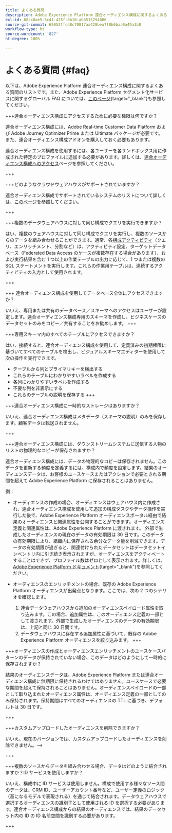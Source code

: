 ```yaml
---
title: よくある質問
description: Adobe Experience Platform 連合オーディエンス構成に関するよくある質問です
exl-id: 68cc0ae5-5c41-425f-8b10-ab3515294006
source-git-commit: 65052ffcd8c70817aa428bea7f8b6baa0a49a1b0
workflow-type: ht
source-wordcount: '827'
ht-degree: 100%

---
```


# よくある質問 {#faq}

以下は、Adobe Experience Platform 連合オーディエンス構成に関するよくある質問のリストです。また、Adobe Experience Platform セグメント化サービスに関するグローバル FAQ については、[このページ](https://experienceleague.adobe.com/ja/docs/experience-platform/segmentation/faq){target="_blank"}も参照してください。


+++連合オーディエンス構成にアクセスするために必要な権限は何ですか？

連合オーディエンス構成には、Adobe Real-time Customer Data Platform および Adobe Journey Optimizer Prime または Ultimate パッケージが必要です。また、連合オーディエンス構成アドオンを購入しておく必要もあります。

連合オーディエンス構成を使用するには、各ユーザーを各サンドボックス用に作成された特定のプロファイルに追加する必要があります。詳しくは、[連合オーディエンス構成へのアクセス](access-prerequisites.md)ページを参照してください。

+++

+++どのようなクラウドウェアハウスがサポートされていますか？

連合オーディエンス構成でサポートされているシステムのリストについて詳しくは、[このページ](../start/access-prerequisites.md#supported-systems)を参照してください。

+++


+++複数のデータウェアハウスに対して同じ構成でクエリを実行できますか？

はい、複数のウェアハウスに対して同じ構成でクエリを実行し、複数のソースからのデータを組み合わせることができます。通常、各[構成アクティビティ](../compositions/orchestrate-activities.md)（クエリ、エンリッチメント、分割など）は、アクティビティ設定、ターゲットデータベース（Federated Data Access のケースが複数存在する場合があります）、および実行結果を含む 1 つ以上の作業テーブルの出力に応じて、1 つまたは複数の SQL ステートメントを実行します。これらの作業用テーブルは、連続するアクティビティの入力として使用されます。

+++

+++ 連合オーディエンス構成を使用してデータベース全体にアクセスできますか？

いいえ、専用または共有のデータベース／スキーマへのアクセスはユーザーが設定します。連合オーディエンス構成専用のスキーマを作成し、ビジネスケースのデータセットのみをコピー／共有することをお勧めします。
+++

+++専用スキーマ内のすべてのテーブルにアクセスできますか？

はい、接続すると、連合オーディエンス構成を使用して、定義済みの初期権限に基づいてすべてのテーブルを検出し、ビジュアルスキーマエディターを使用して次の操作を実行できます。

* テーブルから列とプライマリキーを検出する
* これらのテーブルにわかりやすいラベルを作成する
* 各列にわかりやすいラベルを作成する
* 不要な列を非表示にする
* これらのテーブルの説明を保存する
+++

+++連合オーディエンス構成に一時的なストレージはありますか？

いいえ、連合オーディエンス構成はメタデータ（スキーマの説明）のみを保存します。顧客データは転送されません。<!--The Audience export flow is done directly from Adobe Experience Platform Audience Portal (via [Destination](../connections/destinations.md)) to the customer database. The creation and update flow is done directly from your data warehouse database to Adobe Experience Platform Audience Portal.-->

+++

+++連合オーディエンス構成には、ダウンストリームシステムに送信する人物のリストの物理的なコピーが保存されますか？

連合オーディエンス構成には、データの物理的なコピーは保存されません。このデータを更新する頻度を定義するには、構成内で頻度を設定します。結果のオーディエンスデータは、お客様のユースケースまたはアクションで必要とされる期間を超えて Adobe Experience Platform に保存されることはありません。

例：

* オーディエンスの作成の場合、オーディエンスはウェアハウス内に作成され、連合オーディエンス構成を使用して追加の構成タスクやデータ操作を実行した後で、Adobe Experience Platform オーディエンスポータル経由で結果のオーディエンスと関連属性を公開することができます。オーディエンス定義と関連属性は、Adobe Experience Platform に渡されます。
外部で生成したオーディエンスの現在のデータの有効期限は 30 日です。このデータの有効期限により、組織内に保存される余分なデータ量を削減できます。データの有効期限が過ぎると、関連付けられたデータセットはデータセットインベントリ内に引き続き表示されますが、オーディエンスをアクティベートすることはできず、プロファイル数はゼロとして表示されます。詳しくは、[Adobe Experience Platform ドキュメント](https://experienceleague.adobe.com/ja/docs/experience-platform/segmentation/faq#how-long-do-externally-generated-audiences-last-for){target="_blank"}を参照してください。

* オーディエンスのエンリッチメントの場合、既存の Adobe Experience Platform オーディエンスが出発点となります。ここでは、次の 2 つのシナリオを確認します。
   1. 連合データウェアハウスから追加のオーディエンスペイロード属性を取り込みます。この場合、追加属性は、このオーディエンス定義の一部として渡されます。外部で生成したオーディエンスのデータの有効期限は、上記と同じ 30 日間です。
   1. データウェアハウスに存在する追加属性に基づいて、既存の Adobe Experience Platform オーディエンスを絞り込みます。<!--For example, you have an audience of customers who have shown interest in a particular product on the website for the last two months. You now want to take this audience and further segment it using Federated Audience Composition to only include customers who have a high credit score. The credit score is deemed sensitive and individual credit score data points are not copied over from the data warehouse.-->
+++

+++オーディエンスの作成とオーディエンスエンリッチメントのユースケースパターンのデータが保持されていない場合、このデータはどのようにして一時的に保存されますか？

結果のオーディエンスデータは、Adobe Experience Platform または連合オーディエンス構成に無期限に保持されるわけではありません。ユースケースで必要な期間を超えて保持されることはありません。オーディエンスペイロードの一部として取り込まれたオーディエンス属性は、オーディエンス定義の一部としてのみ保持されます。保持期間はすべてのオーディエンスの TTL に基づき、デフォルトは 30 日です。

+++

+++カスタムアップロードしたオーディエンスを削除できますか？

いいえ、現在のバージョンでは、カスタムアップロードしたオーディエンスを削除できません。-->

+++

+++複数のソースからデータを組み合わせる場合、データはどのように結合されますか？ID サービスを使用しますか？

いいえ、構成中に ID サービスは使用しません。構成で使用する様々なソース間のデータは、CRM ID、ユーザーアカウント番号など、ユーザー定義のロジック（基になるモデルで表現される）を通じて結合されます。データウェアハウスで選択するオーディエンスの識別子として使用される ID を選択する必要があります。連合オーディエンス構成からの結果のオーディエンスでは、結果のデータセット内の ID の ID 名前空間を識別する必要があります。

+++
